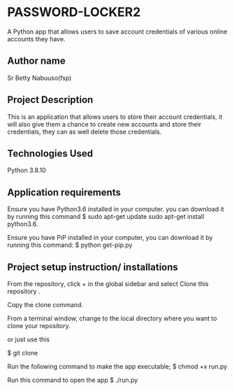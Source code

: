 # PASSWORD-LOCKER2
A Python app that allows users to save account credentials of various online accounts they have.
## Author name
Sr Betty Nabuuso(fsp)

## Project Description
This is an application that allows users to store their account credentials, it will also give them a chance to create new accounts and store their credentials, they can as well delete those credentials.

## Technologies Used
Python 3.8.10

## Application requirements
Ensure you have Python3.6 installed in your computer. you can download it by running this command
$ sudo apt-get update sudo apt-get install python3.6.

Ensure you have PiP installed in your computer, you can download it by running this command:
$ python get-pip.py

## Project setup instruction/ installations
From the repository, click + in the global sidebar and select Clone this repository .

Copy the clone command.

From a terminal window, change to the local directory where you want to clone your repository.

or just use this

$ git clone 

Run the following command to make the app executable;
$ chmod +x run.py

Run this command to open the app
$ ./run.py
